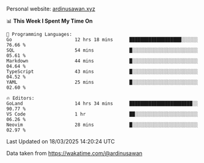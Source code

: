 Personal website: [ardinusawan.xyz](https://ardinusawan.xyz)

<!--START_SECTION:waka-->
📊 **This Week I Spent My Time On** 

```text
💬 Programming Languages: 
Go                       12 hrs 18 mins      ███████████████████░░░░░░   76.66 % 
SQL                      54 mins             █░░░░░░░░░░░░░░░░░░░░░░░░   05.61 % 
Markdown                 44 mins             █░░░░░░░░░░░░░░░░░░░░░░░░   04.64 % 
TypeScript               43 mins             █░░░░░░░░░░░░░░░░░░░░░░░░   04.52 % 
YAML                     25 mins             █░░░░░░░░░░░░░░░░░░░░░░░░   02.60 % 

🔥 Editors: 
GoLand                   14 hrs 34 mins      ███████████████████████░░   90.77 % 
VS Code                  1 hr                ██░░░░░░░░░░░░░░░░░░░░░░░   06.26 % 
Neovim                   28 mins             █░░░░░░░░░░░░░░░░░░░░░░░░   02.97 % 
```


 Last Updated on 18/03/2025 14:20:24 UTC
<!--END_SECTION:waka-->
Data taken from https://wakatime.com/@ardinusawan
